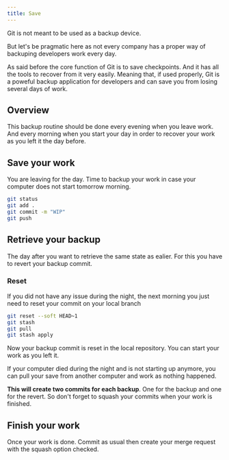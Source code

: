 ```yaml
---
title: Save
---
```


Git is not meant to be used as a backup device.

But let's be pragmatic here as not every company has a proper way of backuping developers work every day.

As said before the core function of Git is to save checkpoints. And it has all the tools to recover from it very easily.
Meaning that, if used properly, Git is a poweful backup application for developers and can save you from losing several days of work.

## Overview

This backup routine should be done every evening when you leave work.
And every morning when you start your day in order to recover your work as you left it the day before. 

## Save your work

You are leaving for the day. Time to backup your work in case your computer does not start tomorrow morning.

```bash
git status
git add .
git commit -m "WIP"
git push
```

## Retrieve your backup

The day after you want to retrieve the same state as ealier.
For this you have to revert your backup commit.

### Reset

If you did not have any issue during the night, the next morning you just need to reset your commit on your local branch

```bash
git reset --soft HEAD~1
git stash
git pull
git stash apply
```

Now your backup commit is reset in the local repository. You can start your work as you left it.

If your computer died during the night and is not starting up anymore, you can pull your save from another computer and work as nothing happened.


**This will create two commits for each backup**. One for the backup and one for the revert.
So don't forget to squash your commits when your work is finished.

## Finish your work

Once your work is done. Commit as usual then create your merge request with the squash option checked.
